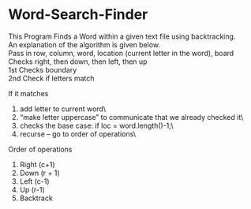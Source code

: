 # Word-Search-Finder
This Program Finds a Word within a given text file using backtracking.\
An explanation of the algorithm is given below.\
Pass in row, column, word, location (current letter in the word), board\
Checks right, then down, then left, then up\
1st Checks boundary\
2nd Check if letters match

If it matches
1) add letter to current word\
2) “make letter uppercase” to communicate that we already checked it\
3) checks the base case: if loc = word.length()-1;\
4) recurse – go to order of operations\

Order of operations
1)	Right (c+1)
2)	Down (r + 1)
3)	Left (c-1)
4)	Up (r-1)
5)	Backtrack 
